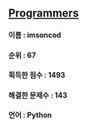 ## [Programmers](https://www.welcomekakao.com/learn/challenges)
#### 이름 : imsoncod
#### 순위 : 67
#### 흭득한 점수 : 1493
#### 해결한 문제수 : 143
#### 언어 : Python
